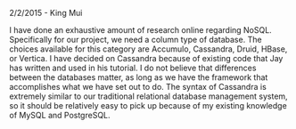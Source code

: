 2/2/2015 - King Mui

I have done an exhaustive amount of research online regarding NoSQL. Specifically for our project, we need a column type of database. The choices available for this category are Accumulo, Cassandra, Druid, HBase, or Vertica. I have decided on Cassandra because of existing code that Jay has written and used in his tutorial. I do not believe that differences between the databases matter, as long as we have the framework that accomplishes what we have set out to do. The syntax of Cassandra is extremely similar to our traditional relational database management system, so it should be relatively easy to pick up because of my existing knowledge of MySQL and PostgreSQL. 
